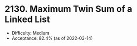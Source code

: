# 2130. Maximum Twin Sum of a Linked List
- Difficulty: Medium
- Acceptance: 82.4% (as of 2022-03-14)

